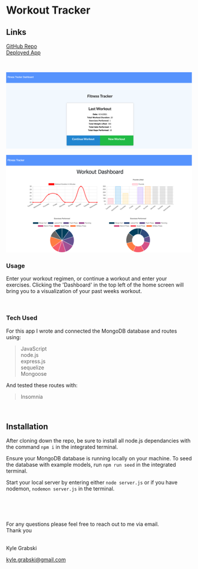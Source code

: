 # Workout Tracker


## Links

[GitHub Repo](https://github.com/kylegrabski/Workout-Tracker)  
[Deployed App](https://workout-tracker-app12.herokuapp.com/?id=607a0abe69cb92025a83df1a)  

<br>

![Main Menu](/public/assets/screenshot/main-menu.png)  

![Dashboard](/public/assets/screenshot/dashboard.png)

### Usage
Enter your workout regimen, or continue a workout and enter your exercises. Clicking the 'Dashboard' in the top left of the home screen will bring you to a visualization of your past weeks workout.  

<br>

### Tech Used
For this app I wrote and connected the MongoDB database and routes using: 
 
>JavaScript  
node.js  
express.js  
sequelize  
Mongoose  

And tested these routes with:  
>Insomnia

<br>  




## Installation

After cloning down the repo, be sure to install all node.js dependancies with the command `npm i` in the integrated terminal. 

Ensure your MongoDB database is running locally on your machine. To seed the database with example models, run `npm run seed` in the integrated terminal.



Start your local server by entering either `node server.js` or if you have nodemon, `nodemon server.js` in the terminal.  




<br>  
<br>  
<br>  


For any questions please feel free to reach out to me via email.  
Thank you  

<br>  
Kyle Grabski  

kyle.grabski@gmail.com

